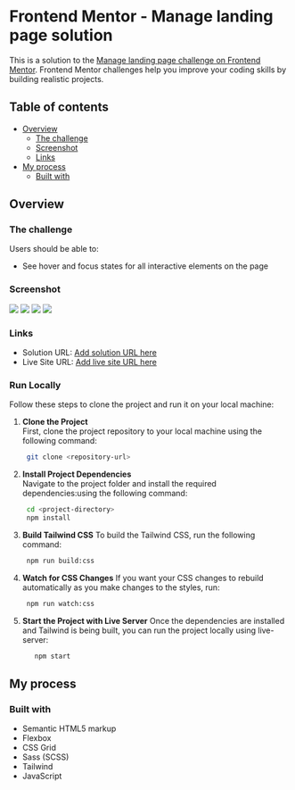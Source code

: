 # Frontend Mentor - Manage landing page solution

This is a solution to the [Manage landing page challenge on Frontend Mentor](https://www.frontendmentor.io/challenges/manage-landing-page-SLXqC6P5). Frontend Mentor challenges help you improve your coding skills by building realistic projects.

## Table of contents

- [Overview](#overview)
  - [The challenge](#the-challenge)
  - [Screenshot](#screenshot)
  - [Links](#links)
- [My process](#my-process)
  - [Built with](#built-with)

## Overview

### The challenge

Users should be able to:

- See hover and focus states for all interactive elements on the page

### Screenshot

![](/src/assets//images/desktop.png)
![](/src/assets/images/desktop-carousel.png)
![](/src/assets/images/mobile.png)
![](/src/assets/images/mobile-carousel.png)

### Links

- Solution URL: [Add solution URL here](https://github.com/AramHagen/manage-landing-page)
- Live Site URL: [Add live site URL here](https://aramhagen.github.io/manage-landing-page/)

### Run Locally

Follow these steps to clone the project and run it on your local machine:

1. **Clone the Project**  
   First, clone the project repository to your local machine using the following command:

   ```bash
    git clone <repository-url>
   ```

2. **Install Project Dependencies**  
   Navigate to the project folder and install the required dependencies:using the following command:

   ```bash
    cd <project-directory>
    npm install
   ```

3. **Build Tailwind CSS**
   To build the Tailwind CSS, run the following command:
   ```bash
    npm run build:css
   ```
4. **Watch for CSS Changes**
   If you want your CSS changes to rebuild automatically as you make changes to the styles, run:

   ```bash
    npm run watch:css
   ```

5. **Start the Project with Live Server**
   Once the dependencies are installed and Tailwind is being built, you can run the project locally using live-server:

   ```bash
      npm start
   ```

## My process

### Built with

- Semantic HTML5 markup
- Flexbox
- CSS Grid
- Sass (SCSS)
- Tailwind
- JavaScript
